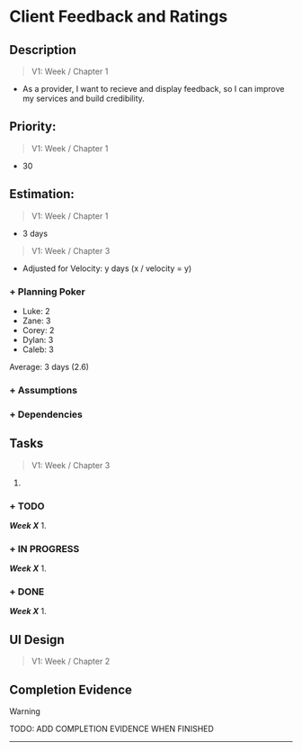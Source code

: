 # Client Feedback and Ratings

## Description  

>   V1: Week / Chapter 1
- As a provider, I want to recieve and display feedback, so I can improve my services and build credibility.

## Priority:  
>   V1: Week / Chapter 1 
- 30

## Estimation:  

>   V1: Week / Chapter 1
- 3 days

>   V1: Week / Chapter 3
- Adjusted for Velocity: y days (x / velocity = y)

### + Planning Poker  
  
- Luke: 2
- Zane: 3
- Corey: 2
- Dylan: 3
- Caleb: 3

Average: 3 days (2.6)

### + Assumptions  
 

### + Dependencies


## Tasks  
>   V1: Week / Chapter 3
1.
### + TODO
***Week X***
1. 
### + IN PROGRESS 
***Week X***
1. 
### + DONE
***Week X***
1. 


## UI Design  
>   V1: Week / Chapter 2

## Completion Evidence 
> [!WARNING]
> TODO: ADD COMPLETION EVIDENCE WHEN FINISHED

---
